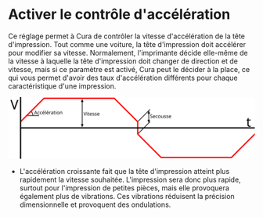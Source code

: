 Activer le contrôle d'accélération
===

Ce réglage permet à Cura de contrôler la vitesse d'accélération de la tête d'impression. Tout comme une voiture, la tête d'impression doit accélérer pour modifier sa vitesse. Normalement, l'imprimante décide elle-même de la vitesse à laquelle la tête d'impression doit changer de direction et de vitesse, mais si ce paramètre est activé, Cura peut le décider à la place, ce qui vous permet d'avoir des taux d'accélération différents pour chaque caractéristique d'une impression.

![Un graphique de la vitesse (V) dans le temps lors du déplacement d'une buse d'avant en arrière. L'accélération est la pente de la ligne lorsqu'elle démarre, s'arrête ou change de direction](../images/velocity_acceleration_jerk_fr.svg)

* L'accélération croissante fait que la tête d'impression atteint plus rapidement la vitesse souhaitée. L'impression sera donc plus rapide, surtout pour l'impression de petites pièces, mais elle provoquera également plus de vibrations. Ces vibrations réduisent la précision dimensionnelle et provoquent des ondulations.
